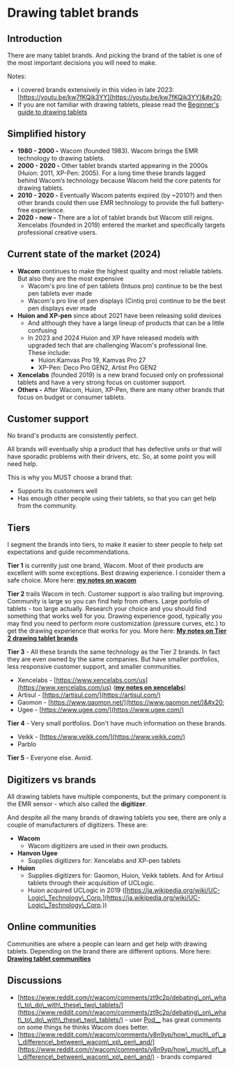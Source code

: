 # Drawing tablet brands

## Introduction&#x20;

There are many tablet brands. And picking the brand of the tablet is one of the most important decisions you will need to make.

Notes:

* I covered brands extensively in this video in late 2023: [https://youtu.be/kw7fKQik3YY](https://youtu.be/kw7fKQik3YY)&#x20;
* If you are not familiar with drawing tablets, please read the [Beginner's guide to drawing tablets](../basics/beginners-guide.md)

## Simplified history

* **1980 - 2000 -** Wacom (founded 1983). Wacom brings the EMR technology to drawing tablets.
* **2000 - 2020 -** Other tablet brands started appearing in the 2000s (Huion: 2011, XP-Pen: 2005). For a long time these brands lagged behind Wacom’s technology because Wacom held the core patents for drawing tablets.
* **2010 - 2020 -** Eventually Wacom patents expired (by \~2010?) and then other brands could then use EMR technology to provide the full battery-free experience.
* **2020 - now -** There are a lot of tablet brands but Wacom still reigns. Xencelabs (founded in 2019) entered the market and specifically targets professional creative users.&#x20;

## Current state of the market (2024)

* **Wacom** continues to make the highest quality and most reliable tablets. But also they are the most expensive
  * Wacom's pro line of pen tablets (Intuos pro) continue to be the best pen tablets ever made
  * Wacom's pro line of pen displays (Cintiq pro) continue to be the best pen displays ever made
* **Huion and XP-pen** since about 2021 have been releasing solid devices
  * And although they have a large lineup of products that can be a little confusing
  * In 2023 and 2024 Huion and XP have released models with upgraded tech that are challenging Wacom's professional line. These include:
    * Huion:Kamvas Pro 19, Kamvas Pro 27
    * XP-Pen: Deco Pro GEN2, Artist Pro GEN2
* **Xencelabs** (founded 2019) is a new brand focused only on professional tablets and have a very strong focus on customer support.
* **Others -** After Wacom, Huion, XP-Pen, there are many other brands that focus on budget or consumer tablets.&#x20;

## Customer support

No brand's products are consistently perfect.&#x20;

All brands will eventually ship a product that has defective units or that will have sporadic problems with their drivers, etc. So, at some point you will need help.

This is why you MUST choose a brand that:

* Supports its customers well
* Has enough other people using their tablets, so that you can get help from the community.&#x20;

## Tiers

I segment the brands into tiers, to make it easier to steer people to help set expectations and guide recommendations.

**Tier 1** is currently just one brand, Wacom. Most of their products are excellent with some exceptions. Best drawing experience. I consider them a safe choice. More here:  [**my notes on wacom**](7p-notes-wacom.md)

**Tier 2** trails Wacom in tech. Customer support is also trailing but improving. Community is large so you can find help from others. Large porfolio of tablets - too large actually. Research your choice and you should find something that works well for you. Drawing experience good, typically you may find you need to perform more customization (pressure curves, etc.) to get the drawing experience that works for you.  More here: [**My notes on Tier 2 drawing tablet brands**](7p-notes-tier-2-drawing-tablet-brands.md) &#x20;

**Tier 3** - All these brands the same technology as the Tier 2 brands. In fact they are even owned by the same companies. But have smaller portfolios, less responsive customer support, and smaller communities.&#x20;

* Xencelabs - [https://www.xencelabs.com/us](https://www.xencelabs.com/us) ([**my notes on xencelabs**](7p-notes-xencelabs.md))
* Artisul - [https://artisul.com/](https://artisul.com/)
* Gaomon - [https://www.gaomon.net/](https://www.gaomon.net/)&#x20;
* Ugee - [https://www.ugee.com/](https://www.ugee.com/)

**Tier 4** - Very small portfolios. Don't have much information on these brands.

* Veikk - [https://www.veikk.com/](https://www.veikk.com/)
* Parblo&#x20;

**Tier 5** - Everyone else. Avoid.&#x20;

## Digitizers vs brands

All drawing tablets have multiple components, but the primary component is the EMR sensor - which also called the **digitizer**.

And despite all the many brands of drawing tablets you see, there are only a couple of manufacturers of digitizers. These are:

* **Wacom**
  * Wacom digitizers are used in their own products.
* **Hanvon Ugee**
  * Supplies digitizers for: Xencelabs and XP-pen tablets
* **Huion**&#x20;
  * Supplies digitizers for: Gaomon, Huion, Veikk tablets. And for Artisul tablets through their acquisition of UCLogic.
  * Huion acquired UCLogic in 2019 ([https://ja.wikipedia.org/wiki/UC-Logic\_Technology\_Corp.](https://ja.wikipedia.org/wiki/UC-Logic\_Technology\_Corp.))

## Online communities

Communities are where a people can learn and get help with drawing tablets. Depending on the brand there are different options. More here: [**Drawing tablet communities**](../resources/drawing-tablet-communities.md)  &#x20;

## Discussions

* [https://www.reddit.com/r/wacom/comments/zt9c2p/debating\_on\_what\_to\_do\_with\_these\_two\_tablets/](https://www.reddit.com/r/wacom/comments/zt9c2p/debating\_on\_what\_to\_do\_with\_these\_two\_tablets/) - user [Pod\_\_](https://www.reddit.com/user/Pod\_\_/) has great comments on some things he thinks Wacom does better.
* [https://www.reddit.com/r/wacom/comments/y8n9yp/how\_much\_of\_a\_difference\_between\_wacom\_xp\_pen\_and/](https://www.reddit.com/r/wacom/comments/y8n9yp/how\_much\_of\_a\_difference\_between\_wacom\_xp\_pen\_and/) - brands compared

##

&#x20;
